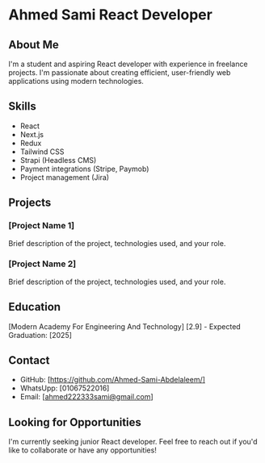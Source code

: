 # Ahmed Sami React Developer

## About Me

I'm a student and aspiring React developer with experience in freelance projects. I'm passionate about creating efficient, user-friendly web applications using modern technologies.

## Skills

- React
- Next.js
- Redux
- Tailwind CSS
- Strapi (Headless CMS)
- Payment integrations (Stripe, Paymob)
- Project management (Jira)

## Projects

### [Project Name 1]

Brief description of the project, technologies used, and your role.

### [Project Name 2]

Brief description of the project, technologies used, and your role.

## Education

[Modern Academy For Engineering And Technology]
[2.9] - Expected Graduation: [2025]

## Contact

- GitHub: [https://github.com/Ahmed-Sami-Abdelaleem/]
- WhatsUpp: [01067522016]
- Email: [ahmed222333sami@gmail.com]

## Looking for Opportunities

I'm currently seeking junior React developer. Feel free to reach out if you'd like to collaborate or have any opportunities!

